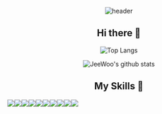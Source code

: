 <div align=center>

![header](https://capsule-render.vercel.app/api?type=slice&color=gradient&text=%20JeeWoo%20%20&height=200&fontSize=100)
 </div>
 <div align=center>

## Hi there 👋
 
![Top Langs](https://github-readme-stats.vercel.app/api/top-langs/?username=cjw020607&layout=compact&theme=solarized-light)
 
![JeeWoo's github stats](https://github-readme-stats.vercel.app/api?username=cjw020607&show_icons=true&theme=react)  

## My Skills 🔨
<div style="display:flex; flex-direction:row;">
    <img src="https://img.shields.io/badge/Java-007396?style=for-the-badge&logo=Java&logoColor=white">
    <img src="https://img.shields.io/badge/C-A8B9CC?style=for-the-badge&logo=c&logoColor=white">
    <img src="https://img.shields.io/badge/python-3776AB?style=for-the-badge&logo=python&logoColor=white"> 
    <br>
    <img src="https://img.shields.io/badge/Android Studio-3DDC84?style=for-the-badge&logo=android studio&logoColor=white">
    <img src="https://img.shields.io/badge/React-61DAFB?style=for-the-badge&logo=react&logoColor=white"> 
    <img src="https://img.shields.io/badge/Flutter-02569B?style=for-the-badge&logo=flutter&logoColor=white"> 
    <br>
    <img src="https://img.shields.io/badge/Spring Boot-6DB33F?style=for-the-badge&logo=spring boot&logoColor=white"> 
    <img src="https://img.shields.io/badge/mysql-4479A1?style=for-the-badge&logo=mysql&logoColor=white"> 
    <img src="https://img.shields.io/badge/Arduino-00979D?style=for-the-badge&logo=arduino&logoColor=white">
 <img src="https://img.shields.io/badge/Dart-0175C2?style=for-the-badge&logo=dart&logoColor=white">
    <br>
</div><br>
</div>
